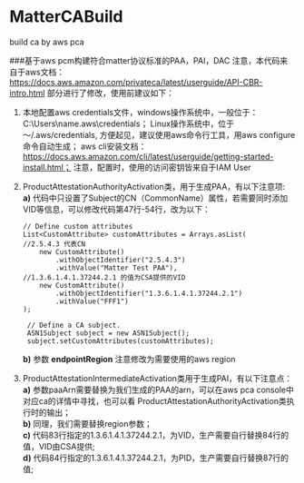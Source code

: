 # MatterCABuild
build ca by aws pca

###基于aws pcm构建符合matter协议标准的PAA，PAI，DAC
注意，本代码来自于aws文档：
https://docs.aws.amazon.com/privateca/latest/userguide/API-CBR-intro.html
部分进行了修改，使用前建议如下：
1. 本地配置aws credentials文件，windows操作系统中，一般位于：C:\Users\name\.aws\credentials；
Linux操作系统中，位于～/.aws/credentials, 方便起见，建议使用aws命令行工具，用aws configure命令自动生成；
   aws cli安装文档：https://docs.aws.amazon.com/cli/latest/userguide/getting-started-install.html；
   注意，配置时，使用的访问密钥皆来自于IAM User
2. ProductAttestationAuthorityActivation类，用于生成PAA，有以下注意项:  
   __a)__ 代码中只设置了Subject的CN（CommonName）属性，若需要同时添加VID等信息，可以修改代码第47行-54行，改为以下：  
   ```
   // Define custom attributes
   List<CustomAttribute> customAttributes = Arrays.asList(
   //2.5.4.3 代表CN
       new CustomAttribute()
           .withObjectIdentifier("2.5.4.3")
           .withValue("Matter Test PAA"),
   //1.3.6.1.4.1.37244.2.1 的值为CSA提供的VID
       new CustomAttribute()
           .withObjectIdentifier("1.3.6.1.4.1.37244.2.1")
           .withValue("FFF1")
   );

    // Define a CA subject.
    ASN1Subject subject = new ASN1Subject();
    subject.setCustomAttributes(customAttributes);
   ```
   __b)__ 参数 **endpointRegion** 注意修改为需要使用的aws region  


3. ProductAttestationIntermediateActivation类用于生成PAI，有以下注意点：  
   __a)__ 参数paaArn需要替换为我们生成的PAA的arn，可以在aws pca console中对应ca的详情中寻找，也可以看
   ProductAttestationAuthorityActivation类执行时的输出；  
   __b)__ 同理，我们需要替换region参数；  
   __c)__ 代码83行指定的1.3.6.1.4.1.37244.2.1，为VID，生产需要自行替换84行的值，VID由CSA提供;  
   __d)__ 代码84行指定的1.3.6.1.4.1.37244.2.1，为PID，生产需要自行替换87行的值;
